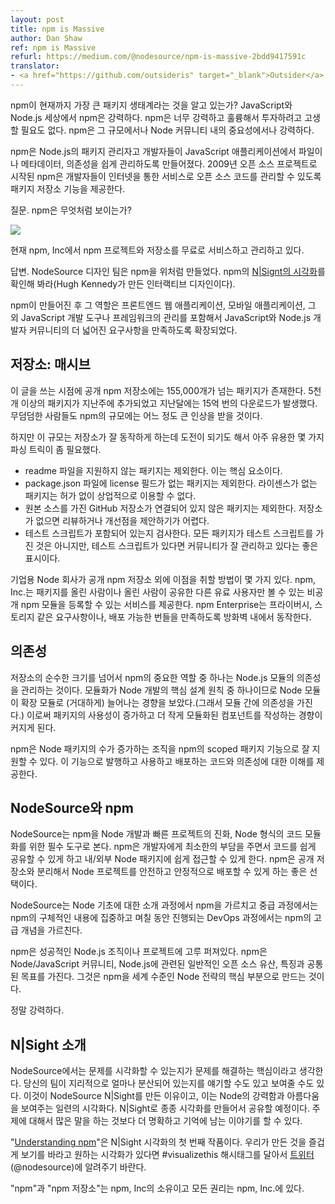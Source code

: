 ```yaml
---
layout: post
title: npm is Massive
author: Dan Shaw
ref: npm is Massive
refurl: https://medium.com/@nodesource/npm-is-massive-2bdd9417591c
translator:
- <a href="https://github.com/outsideris" target="_blank">Outsider</a>
---
```


<!--
Did you know that npm is the largest package ecosystem ever? And in the world of JavaScript and Node.js, npm is Massive. npm is so Massive, so Badass, that we don’t even bother to capitalize it. npm is Massive, both in terms of its scale and its importance to the Node community.
-->
npm이 현재까지 가장 큰 패키지 생태계라는 것을 알고 있는가? JavaScript와 Node.js 세상에서 npm은 강력하다. npm은 너무 강력하고 훌륭해서 투자하려고 고생할 필요도 없다. npm은 그 규모에서나 Node 커뮤니티 내의 중요성에서나 강력하다.

<!--
npm is the default package manager for Node.js. It was initially created to help developers manage files, metadata and dependencies for their JavaScript applications. Born as an open source project in 2009, npm features a package registry that enables developers to manage open source code as a service over the internet.
-->
npm은 Node.js의 패키지 관리자고 개발자들이 JavaScript 애플리케이션에서 파일이나 메타데이터, 의존성을 쉽게 관리하도록 만들어졌다. 2009년 오픈 소스 프로젝트로 시작된 npm은 개발자들이 인터넷을 통한 서비스로 오픈 소스 코드를 관리할 수 있도록 패키지 저장소 기능을 제공한다.

<!--
Q. What does npm look like?
-->
질문. npm은 무엇처럼 보이는가?

![](https://cdn-images-2.medium.com/max/2000/0*uXY889nWAXXpY0kI.)

<!--
Today, the npm project and registry is hosted and managed as a free service by our friends at npm, Inc.
-->
현재 npm, Inc에서 npm 프로젝트와 저장소를 무료로 서비스하고 관리하고 있다.

<!--
A. It looks like this according to the NodeSource design team. Check the new N|Sight visualization of npm (interactive design by Hugh Kennedy).
-->
답변. NodeSource 디자인 팀은 npm을 위처럼 만들었다. npm의 [N|Signt의 시각화](https://unpm.nodesource.com/)를 확인해 봐라(Hugh Kennedy가 만든 인터랙티브 디자인이다).

<!--
Since its creation, the role of npm has expanded to fulfill the broader needs of the JavaScript and Node.js developer community to include management of front-end web applications, mobile applications and other JavaScript development tools and frameworks.
-->
npm이 만들어진 후 그 역할은 프론트엔드 웹 애플리케이션, 모바일 애플리케이션, 그 외 JavaScript 개발 도구나 프레임워크의 관리를 포함해서 JavaScript와 Node.js 개발자 커뮤니티의 더 넓어진 요구사항을 만족하도록 확장되었다.

<!--
## Registry: Massive
-->

## 저장소: 매시브
<!--
As of this writing, there are over 155 thousand packages in the public npm repository. Over 5 thousand were added last week. npm served up 1.5 BILLION downloads last month. Even the most jaded among us have to be a little impressed by this type of scale.
-->
이 글을 쓰는 시점에 공개 npm 저장소에는 155,000개가 넘는 패키지가 존재한다. 5천 개 이상의 패키지가 지난주에 추가되었고 지난달에는 15억 번의 다운로드가 발생했다. 무덤덤한 사람들도 npm의 규모에는 어느 정도 큰 인상을 받을 것이다.

<!--
But the sheer size also brings with it the challenge of working nimbly with the registry. This requires a few parsing tricks that many find useful:
-->
하지만 이 규모는 저장소가 잘 동작하게 하는데 도전이 되기도 해서 아주 유용한 몇 가지 파싱 트릭이 좀 필요했다.

<!--
* Filter out packages without a supporting readme file, they really are an essential element.
* Filter out packages without a license field in the package.json file. Unlicensed packages are unavailable for commercial use without permission.
* Filter out packages without a linked GitHub repository with the original source. Without that, it’s difficult to review or submit improvements.
* Look for accompanying test scripts. Not every package will have one, but it’s a good indicator that it has withstood scrutiny by the community.
-->

* readme 파일을 지원하지 않는 패키지는 제외한다. 이는 핵심 요소이다.
* package.json 파일에 license 필드가 없는 패키지는 제외한다. 라이센스가 없는 패키지는 허가 없이 상업적으로 이용할 수 없다.
* 원본 소스를 가진 GitHub 저장소가 연결되어 있지 않은 패키지는 제외한다. 저장소가 없으면 리뷰하거나 개선점을 제안하기가 어렵다.
* 테스트 스크립트가 포함되어 있는지 검사한다. 모든 패키지가 테스트 스크립트를 가진 것은 아니지만, 테스트 스크립트가 있다면 커뮤니티가 잘 관리하고 있다는 좋은 표시이다.

<!--
There are other options that enterprise Node shops can take advantage of besides the public npm registry. npm, Inc. provides a hosted service for registering private npm modules that are only visible to you or other paid subscribers that you share them with. npm Enterprise runs behind your firewall to help meet compliance needs around privacy and storage, particularly for deployable bundles.
-->
기업용 Node 회사가 공개 npm 저장소 외에 이점을 취할 방법이 몇 가지 있다. npm, Inc.는 패키지를 올린 사람이나 올린 사람이 공유한 다른 유료 사용자만 볼 수 있는 비공개 npm 모듈을 등록할 수 있는 서비스를 제공한다. npm Enterprise는 프라이버시, 스토리지 같은 요구사항이나, 배포 가능한 번들을 만족하도록 방화벽 내에서 동작한다.

<!--
## Dependencies
-->

## 의존성
<!--
Looking beyond the sheer size of the repository, one of the crucial roles of npm is to manage dependencies for Node.js modules. As modularity is one of the core design principles of Node development, we’ve seen that Node modules tend to multiply (Massively) — and by extension, so do the dependencies between modules. This has resulted from both the increasing availability of packages and the increasing popularity of writing smaller, modular components.
-->
저장소의 순수한 크기를 넘어서 npm의 중요한 역할 중 하나는 Node.js 모듈의 의존성을 관리하는 것이다. 모듈화가 Node 개발의 핵심 설계 원칙 중 하나이므로 Node 모듈이 확장 모듈로 (거대하게) 늘어나는 경향을 보았다.(그래서 모듈 간에 의존성을 가진다.) 이로써 패키지의 사용성이 증가하고 더 작게 모듈화된 컴포넌트를 작성하는 경향이 커지게 된다.

<!--
npm can significantly assist an organization as the number of Node packages increases, especially via the use of the npm scoped packages feature. It provides insight into code and dependencies being published, used and deployed throughout.
-->
npm은 Node 패키지의 수가 증가하는 조직을 npm의 scoped 패키지 기능으로 잘 지원할 수 있다. 이 기능으로 발행하고 사용하고 배포하는 코드와 의존성에 대한 이해를 제공한다.

<!--
## NodeSource and npm
-->

## NodeSource와 npm
<!--
NodeSource sees npm as an integral tool for Node development, rapid project evolution, and Node-style code modularization. It enables easy sharing of code with minimal overhead for developers. It provides seamless access to both internal and external Node packages. It provides good options for secure and stable deployment of Node projects, isolated from the public registry.
-->
NodeSource는 npm을 Node 개발과 빠른 프로젝트의 진화, Node 형식의 코드 모듈화를 위한 필수 도구로 본다. npm은 개발자에게 최소한의 부담을 주면서 코드를 쉽게 공유할 수 있게 하고 내/외부 Node 패키지에 쉽게 접근할 수 있게 한다. npm은 공개 저장소와 분리해서 Node 프로젝트를 안전하고 안정적으로 배포할 수 있게 하는 좋은 선택이다.

<!--
NodeSource offers training in npm from an introductory course in Node Fundamentals, to an intermediate course that focuses specifically on npm, to advanced npm concepts in our multi-day DevOps training.
-->
NodeSource는 Node 기초에 대한 소개 과정에서 npm을 가르치고 중급 과정에서는 npm의 구체적인 내용에 집중하고 며칠 동안 진행되는 DevOps 과정에서는 npm의 고급 개념을 가르친다.

<!--
npm pervades any successful Node.js organization or project. Its common mission with the Node and Javascript communities and common open source heritage and ethos with Node.js make it an essential part of a world class Node strategy.
-->
npm은 성공적인 Node.js 조직이나 프로젝트에 고루 퍼져있다. npm은 Node/JavaScript 커뮤니티, Node.js에 관련된 일반적인 오픈 소스 유산, 특징과 공통된 목표를 가진다. 그것은 npm을 세계 수준인 Node 전략의 핵심 부분으로 만드는 것이다.

<!--
Truly Massive.
-->
정말 강력하다.

<!--
## Introducing N|Sight
-->

## N|Sight 소개
<!--
At NodeSource, we think that being able to visualize a problem is key to solving it. You can talk about how geographically distributed your team is, or you can show it. This is why we have created NodeSource N|Sight, a series of visualizations that show off the power and beauty of Node. Through N|Sight, we are going to create and share other visualizations from time to time that can tell a story more clearly and memorably than a thousand words on the subject.
-->
NodeSource에서는 문제를 시각화할 수 있는지가 문제를 해결하는 핵심이라고 생각한다. 당신의 팀이 지리적으로 얼마나 분산되어 있는지를 얘기할 수도 있고 보여줄 수도 있다. 이것이 NodeSource N|Sight를 만든 이유이고, 이는 Node의 강력함과 아름다움을 보여주는 일련의 시각화다. N|Sight로 종종 시각화를 만들어서 공유할 예정이다. 주제에 대해서 많은 말을 하는 것보다 더 명확하고 기억에 남는 이야기를 할 수 있다.

<!--
“Understanding npm” is the first in the series of N|Sight visualizations. We hope you enjoy viewing it as much as we did creating it. If there is something you’d like to see visualized, hit us up on Twitter (@nodesource) with #visualizethis.
-->
"[Understanding npm](http://unpm.nodesource.com/)"은 N|Sight 시각화의 첫 번째 작품이다. 우리가 만든 것을 즐겁게 보기를 바라고 원하는 시각화가 있다면 #visualizethis 해시태그를 달아서 [트위터](https://twitter.com/nodesource)(@nodesource)에 알려주기 바란다.

<!--
“npm” and “The npm Registry” are owned by npm, Inc. All rights reserved.
-->
"npm"과 "npm 저장소"는 npm, Inc의 소유이고 모든 권리는 npm, Inc.에 있다.
